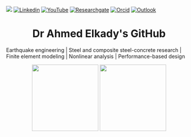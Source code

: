 ![](https://komarev.com/ghpvc/?username=amaelkady&style=flat)
[![Linkedin](https://img.shields.io/badge/Linkedin-blue?style=flat&logo=Linkedin&logoColor=white)](https://www.linkedin.com/in/ahmed-elkady-00220377/)
[![YouTube](https://img.shields.io/badge/YouTube-red?style=flat&logo=youtube&logoColor=white)](https://www.youtube.com/channel/UCym3FzHmwqn7r88xqB43lxw)
[![Researchgate](https://img.shields.io/badge/Researchgate-green?style=flat&labelColor=green&logo=researchgate&logoColor=white)](https://www.researchgate.net/profile/Ahmed-Elkady-20)
[![Orcid](https://img.shields.io/badge/Orcid-white?style=flat&labelColor=white&logo=orcid&logoColor=green)](https://orcid.org/0000-0002-1214-6379)
[![Outlook](https://img.shields.io/badge/Email-blue?style=flat&logo=Email&logoColor=black)](mailto:a.elkady@soton.ac.uk)

 <h1 style="text-align: center;">Dr Ahmed Elkady's GitHub</h1>

Earthquake engineering | Steel and composite steel-concrete research | Finite element modeling | Nonlinear analysis | Performance-based design
    
<p style="text-align: center;>
<a href="https://github.com/amaelkady">
  <img height="180em" src = "https://github-readme-stats-sigma-five.vercel.app/api/top-langs/?username=amaelkady&theme=buefy&layout=compact&title_color=ffffff&bg_color=151515&text_color=FFFEFE">
 <img height="180em" src="https://github-readme-stats-sigma-five.vercel.app/api?username=amaelkady&&show_icons=true&title_color=ffffff&icon_color=ffdc40&text_color=ffffff&bg_color=151515">
</a>
</p>

<br>
